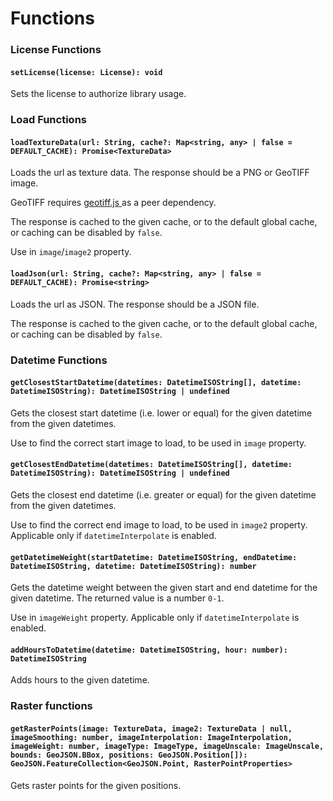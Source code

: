 # Functions

### License Functions

#### `setLicense(license: License): void`

Sets the license to authorize library usage.

### Load Functions

#### `loadTextureData(url: String, cache?: Map<string, any> | false = DEFAULT_CACHE): Promise<TextureData>`

Loads the url as texture data. The response should be a PNG or GeoTIFF image.

GeoTIFF requires [geotiff.js ](https://github.com/geotiffjs/geotiff.js/)as a peer dependency.

The response is cached to the given cache, or to the default global cache, or caching can be disabled by `false`.

Use in `image`/`image2` property.

#### `loadJson(url: String, cache?: Map<string, any> | false = DEFAULT_CACHE): Promise<string>`

Loads the url as JSON. The response should be a JSON file.

The response is cached to the given cache, or to the default global cache, or caching can be disabled by `false`.

### Datetime Functions

#### `getClosestStartDatetime(datetimes: DatetimeISOString[], datetime: DatetimeISOString): DatetimeISOString | undefined`

Gets the closest start datetime (i.e. lower or equal) for the given datetime from the given datetimes.

Use to find the correct start image to load, to be used in `image` property.

#### `getClosestEndDatetime(datetimes: DatetimeISOString[], datetime: DatetimeISOString): DatetimeISOString | undefined`

Gets the closest end datetime (i.e. greater or equal) for the given datetime from the given datetimes.

Use to find the correct end image to load, to be used in `image2` property. Applicable only if `datetimeInterpolate` is enabled.

#### `getDatetimeWeight(startDatetime: DatetimeISOString, endDatetime: DatetimeISOString, datetime: DatetimeISOString): number`

Gets the datetime weight between the given start and end datetime for the given datetime. The returned value is a number `0-1`.

Use in `imageWeight` property. Applicable only if `datetimeInterpolate` is enabled.

#### `addHoursToDatetime(datetime: DatetimeISOString, hour: number): DatetimeISOString`

Adds hours to the given datetime.

### Raster functions

#### `getRasterPoints(image: TextureData, image2: TextureData | null, imageSmoothing: number, imageInterpolation: ImageInterpolation, imageWeight: number, imageType: ImageType, imageUnscale: ImageUnscale, bounds: GeoJSON.BBox, positions: GeoJSON.Position[]): GeoJSON.FeatureCollection<GeoJSON.Point, RasterPointProperties>`

Gets raster points for the given positions.

